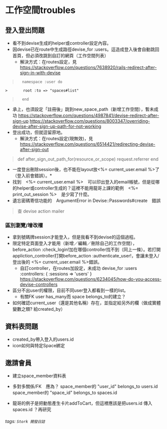 # 工作空間troubles

## 登入登出問題
* 看不到devise生成的helper或controller設定內容。
* 因devise已在route中生成路徑devise_for :users。這造成登入後會自動跳回首頁，但必須改跳到自訂的網頁（工作空間列表）
    * 解決方式：在routes設定，見 https://stackoverflow.com/questions/7638920/rails-redirect-after-sign-in-with-devise
>       namespace :user do
    >       root :to => "spaces#list"
>       end
* 承上，也須設定「註冊後」跳到new_space_path（新增工作空間），暫未成功
    https://stackoverflow.com/questions/4987841/devise-redirect-after-sign-up
    https://stackoverflow.com/questions/8003347/overriding-devise-after-sign-up-path-for-not-working
* 登出成功，但就逗留原地。
    * 解決方式：在routes設定(現無效)，見 https://stackoverflow.com/questions/6514421/redirecting-devise-after-sign-out
>def after_sign_out_path_for(resource_or_scope)
>request.referrer
>end
* 一度登出刪除session後，也不能在layout放<%= current_user.email %>了（登入前會錯誤）。* 
* 找到　<%= current_user.email %>　可以印出登入的email帳號，但是從哪的helper或controller生成的？這裡不能用龍哥上課的範例　<%= print_out_session %>　是少寫了什麼。
* 遺忘密碼寄信功能的　ArgumentError in Devise::Passwords#create　錯誤
> 查 devise action mailer
    
### 區別瀏覽/增改權
* 拿到號碼牌session才能登入，但是我看不到devise的這個過程。
* 限定特定頁面登入才能用（新增／編輯／刪除自己的工作空間）， before_action :check_login!加在哪個controller找不到（同上一條）。若打開appliction_controller打開before_action :authenticate_user!，會讓未登入/登出後的 <%= current_user.email %>錯誤。
    * 自訂controller，在routes加設定，未成功  devise_for :users :controllers: { :sessions => 'users' }
    https://stackoverflow.com/questions/6234045/how-do-you-access-devise-controllers
* 區分不出user的權限，目前不同user登入都看到一樣的list。
    * 有關FK user has_many而 space belongs_to的建立？
* 如何確認current_user（還是其他名稱）存在，並指定給另外的欄（做成實體變數之類? 給created_by）

## 資料表問題

* created_by帶入登入的users.id
* icon如何與特定Space綁定

## 邀請會員
* 建立space_member資料表
* 多對多關係/FK　應為？
space_member的 "user_id" belongs_to users.id
space_member的 "space_id" belongs_to spaces.id

* 龍哥的例子是把動態產生卡片addToCart，但這裡應該是把users.id 傳入spaces.id ？再研究


###### tags: `Stork 開發日誌`


